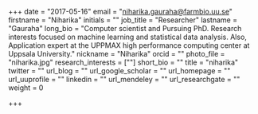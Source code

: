 +++
date = "2017-05-16"
email = "niharika.gauraha@farmbio.uu.se"
firstname = "Niharika"
initials = ""
job_title = "Researcher"
lastname = "Gauraha"
long_bio = "Computer scientist and Pursuing PhD. Research interests focused on machine learning and statistical data analysis. Also, Application expert at the UPPMAX high performance computing center at Uppsala University."
nickname = "Niharika"
orcid = ""
photo_file = "niharika.jpg"
research_interests = [""]
short_bio = ""
title = "niharika"
twitter = ""
url_blog = ""
url_google_scholar = ""
url_homepage = ""
url_uuprofile = ""
linkedin = ""
url_mendeley = ""
url_researchgate = ""
weight = 0

+++


